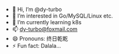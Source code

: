- 👋 Hi, I’m @dy-turbo
- 👀 I’m interested in Go/MySQL/Linux etc.
- 🌱 I’m currently learning k8s
- 📫 dy-turbo@foxmail.com
- 😄 Pronouns: 终日乾乾
- ⚡ Fun fact: Dalala...

<!---
dy-turbo/dy-turbo is a ✨ special ✨ repository because its `README.md` (this file) appears on your GitHub profile.
You can click the Preview link to take a look at your changes.
--->
